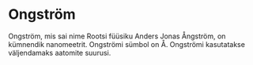 # Ongström

Ongström, mis sai nime Rootsi füüsiku Anders Jonas Ångström, on kümnendik
nanomeetrit. Ongströmi sümbol on Å. Ongströmi kasutatakse väljendamaks aatomite
suurusi.
